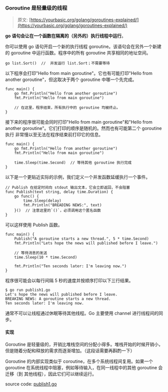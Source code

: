 ### Goroutine 是轻量级的线程

> 原文: [https://yourbasic.org/golang/goroutines-explained/](https://yourbasic.org/golang/goroutines-explained/)

**go 语句会让在一个函数在隔离的（另外的）执行线程中运行**。

你可以使用 go 语句开启一个新的执行线程 goroutine。该语句会在另外一个新建的 goroutine 中运行函数。程序中的所有 goroutine 共享相同的地址空间。

```
go list.Sort()  //  并发运行 list.Sort；不需要等待
```

以下程序会打印"Hello from main goroutine"。它也有可能打印"Hello from another goroutine"，但这取决于两个 goroutine 中哪一个先完成。

```
func main() {
	go fmt.Println("Hello from another goroutine")
	fmt.Println("Hello from main goroutine")

	// 在这里，程序结束，所有执行中的 goroutine 均被终止。
}
```

接下来的程序很可能会同时打印"Hello from main goroutine"和"Hello from another goroutine"。它们打印的顺序是随机的。然而也有可能第二个 goroutine 执行
非常慢以至无法在程序结束前打印它的信息。

```
func main() {
	go fmt.Println("Hello from another goroutine")
	fmt.Println("Hello from main goroutine")

	time.Sleep(time.Second)  // 等待其他 goroutine 执行完成
}
```

以下是一个更贴近实际的示例，我们定义一个并发函数延缓执行一个事件。

```
// Publish 在给定时间向 stdout 输出文本，它会立即返回，不会阻塞
func Publish(text string, delay time.Duration) {
	go func() {
		time.Sleep(delay)
		fmt.Println("BREADING NEWS:", text)
	}()  // 注意这里的`()`，必须调用这个匿名函数
}
```

可以这样使用 Publish 函数。

```
func main() {
	Publish("A goroutine starts a new thread.", 5 * time.Second)
	fmt.Println("Lets hope the news will published before I leave.")

	// 等待消息的发送
	time.Sleep(10 * time.Second)

	fmt.Println("Ten seconds later: I'm leaving now.")
}
```

程序很可能会以每行间隔 5 秒的速度并按顺序打印以下三行结果。

```
$ go run publish1.go
Let's hope the news will published before I leave.
BREAKING NEWS: A goroutine starts a new thread.
Ten seconds later: I'm leaving now.
```

通常不可以让线程通过休眠等待其他线程。Go 主要使用 channel 进行线程间的同步。

#### 实现

Goroutine 是轻量级的，开销比堆栈空间的分配小得多。堆栈开始的时候开销小，但是随着分配和释放的需求而逐渐增加。（这段话需要再斟酌一下）

Goroutine 的内部实现类似于 coroutine，在多个系统线程间复用。如果一个 goroutine 在系统线程中阻塞，例如等待输入，在同一线程中的其他 goroutine 会迁移（到
其他线程），因此它们可以继续运行。

source code: [publish1.go](../src/publish1.go)

